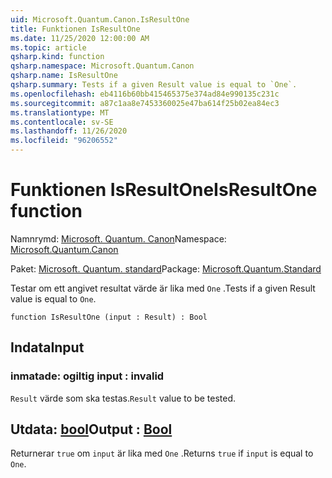 ```yaml
---
uid: Microsoft.Quantum.Canon.IsResultOne
title: Funktionen IsResultOne
ms.date: 11/25/2020 12:00:00 AM
ms.topic: article
qsharp.kind: function
qsharp.namespace: Microsoft.Quantum.Canon
qsharp.name: IsResultOne
qsharp.summary: Tests if a given Result value is equal to `One`.
ms.openlocfilehash: eb4116b60bb415465375e374ad84e990135c231c
ms.sourcegitcommit: a87c1aa8e7453360025e47ba614f25b02ea84ec3
ms.translationtype: MT
ms.contentlocale: sv-SE
ms.lasthandoff: 11/26/2020
ms.locfileid: "96206552"
---
```

# <a name="isresultone-function"></a><span data-ttu-id="44bd9-102">Funktionen IsResultOne</span><span class="sxs-lookup"><span data-stu-id="44bd9-102">IsResultOne function</span></span>

<span data-ttu-id="44bd9-103">Namnrymd: [Microsoft. Quantum. Canon](xref:Microsoft.Quantum.Canon)</span><span class="sxs-lookup"><span data-stu-id="44bd9-103">Namespace: [Microsoft.Quantum.Canon](xref:Microsoft.Quantum.Canon)</span></span>

<span data-ttu-id="44bd9-104">Paket: [Microsoft. Quantum. standard](https://nuget.org/packages/Microsoft.Quantum.Standard)</span><span class="sxs-lookup"><span data-stu-id="44bd9-104">Package: [Microsoft.Quantum.Standard](https://nuget.org/packages/Microsoft.Quantum.Standard)</span></span>


<span data-ttu-id="44bd9-105">Testar om ett angivet resultat värde är lika med `One` .</span><span class="sxs-lookup"><span data-stu-id="44bd9-105">Tests if a given Result value is equal to `One`.</span></span>

```qsharp
function IsResultOne (input : Result) : Bool
```


## <a name="input"></a><span data-ttu-id="44bd9-106">Indata</span><span class="sxs-lookup"><span data-stu-id="44bd9-106">Input</span></span>

### <a name="input--__invalidresult__"></a><span data-ttu-id="44bd9-107">inmatade: __ogiltig <Result>__</span><span class="sxs-lookup"><span data-stu-id="44bd9-107">input : __invalid<Result>__</span></span>

<span data-ttu-id="44bd9-108">`Result` värde som ska testas.</span><span class="sxs-lookup"><span data-stu-id="44bd9-108">`Result` value to be tested.</span></span>



## <a name="output--bool"></a><span data-ttu-id="44bd9-109">Utdata: [bool](xref:microsoft.quantum.lang-ref.bool)</span><span class="sxs-lookup"><span data-stu-id="44bd9-109">Output : [Bool](xref:microsoft.quantum.lang-ref.bool)</span></span>

<span data-ttu-id="44bd9-110">Returnerar `true` om `input` är lika med `One` .</span><span class="sxs-lookup"><span data-stu-id="44bd9-110">Returns `true` if `input` is equal to `One`.</span></span>